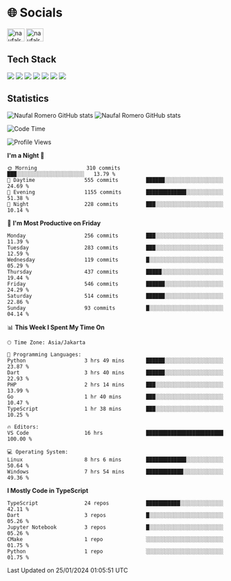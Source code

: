 <h1 align="">🌐 Socials</h1>
<p align="left">
<a href="https://linkedin.com/in/naufal-romero-putra-pratama-9ab816177/" target="blank"><img align="center" src="https://raw.githubusercontent.com/rahuldkjain/github-profile-readme-generator/master/src/images/icons/Social/linked-in-alt.svg" alt="naufalromero" height="30" width="40" /></a>
<a href="https://instagram.com/naufalromero" target="blank"><img align="center" src="https://raw.githubusercontent.com/rahuldkjain/github-profile-readme-generator/master/src/images/icons/Social/instagram.svg" alt="naufalromero" height="30" width="40" /></a>
</p>


<h2 align="">Tech Stack</h2>
<div align="">
  <img src="https://img.shields.io/badge/next.js-000000?style=for-the-badge&logo=nextdotjs&logoColor=white"/>
 <img src="https://img.shields.io/badge/typescript-%23007ACC.svg?style=for-the-badge&logo=typescript&logoColor=white"/>
 <img src="https://img.shields.io/badge/react-%2320232a.svg?style=for-the-badge&logo=react&logoColor=%2361DAFB"/>
 <img src="https://img.shields.io/badge/tailwindcss-%2338B2AC.svg?style=for-the-badge&logo=tailwind-css&logoColor=white"/>
 <img src="https://img.shields.io/badge/Prisma-3982CE?style=for-the-badge&logo=Prisma&logoColor=white"/>
 <img src="https://img.shields.io/badge/javascript-%23323330.svg?style=for-the-badge&logo=javascript&logoColor=%23F7DF1E"/>
 <img src="https://img.shields.io/badge/java-%23ED8B00.svg?style=for-the-badge&logo=openjdk&logoColor=white"/>
</div>


<h2 align="">Statistics</h2>
<div align="">
<img src="https://github-readme-stats-xi-nine-74.vercel.app/api?username=romves&show_icons=true&theme=tokyonight&include_all_commits=true&count_private=true" alt="Naufal Romero GitHub stats"/>
<img src="https://github-readme-stats-xi-nine-74.vercel.app/api/top-langs/?username=romves&theme=tokyonight&hide_border=false&include_all_commits=true&count_private=true&layout=compact" alt="Naufal Romero GitHub stats"/>
</div>

<!--START_SECTION:waka-->
![Code Time](http://img.shields.io/badge/Code%20Time-703%20hrs%2017%20mins-blue)

![Profile Views](http://img.shields.io/badge/Profile%20Views-16-blue)

**I'm a Night 🦉** 

```text
🌞 Morning                310 commits         ███░░░░░░░░░░░░░░░░░░░░░░   13.79 % 
🌆 Daytime                555 commits         ██████░░░░░░░░░░░░░░░░░░░   24.69 % 
🌃 Evening                1155 commits        █████████████░░░░░░░░░░░░   51.38 % 
🌙 Night                  228 commits         ███░░░░░░░░░░░░░░░░░░░░░░   10.14 % 
```
📅 **I'm Most Productive on Friday** 

```text
Monday                   256 commits         ███░░░░░░░░░░░░░░░░░░░░░░   11.39 % 
Tuesday                  283 commits         ███░░░░░░░░░░░░░░░░░░░░░░   12.59 % 
Wednesday                119 commits         █░░░░░░░░░░░░░░░░░░░░░░░░   05.29 % 
Thursday                 437 commits         █████░░░░░░░░░░░░░░░░░░░░   19.44 % 
Friday                   546 commits         ██████░░░░░░░░░░░░░░░░░░░   24.29 % 
Saturday                 514 commits         ██████░░░░░░░░░░░░░░░░░░░   22.86 % 
Sunday                   93 commits          █░░░░░░░░░░░░░░░░░░░░░░░░   04.14 % 
```


📊 **This Week I Spent My Time On** 

```text
🕑︎ Time Zone: Asia/Jakarta

💬 Programming Languages: 
Python                   3 hrs 49 mins       ██████░░░░░░░░░░░░░░░░░░░   23.87 % 
Dart                     3 hrs 40 mins       ██████░░░░░░░░░░░░░░░░░░░   22.93 % 
PHP                      2 hrs 14 mins       ███░░░░░░░░░░░░░░░░░░░░░░   13.99 % 
Go                       1 hr 40 mins        ███░░░░░░░░░░░░░░░░░░░░░░   10.47 % 
TypeScript               1 hr 38 mins        ███░░░░░░░░░░░░░░░░░░░░░░   10.25 % 

🔥 Editors: 
VS Code                  16 hrs              █████████████████████████   100.00 % 

💻 Operating System: 
Linux                    8 hrs 6 mins        █████████████░░░░░░░░░░░░   50.64 % 
Windows                  7 hrs 54 mins       ████████████░░░░░░░░░░░░░   49.36 % 
```

**I Mostly Code in TypeScript** 

```text
TypeScript               24 repos            ███████████░░░░░░░░░░░░░░   42.11 % 
Dart                     3 repos             █░░░░░░░░░░░░░░░░░░░░░░░░   05.26 % 
Jupyter Notebook         3 repos             █░░░░░░░░░░░░░░░░░░░░░░░░   05.26 % 
CMake                    1 repo              ░░░░░░░░░░░░░░░░░░░░░░░░░   01.75 % 
Python                   1 repo              ░░░░░░░░░░░░░░░░░░░░░░░░░   01.75 % 
```




 Last Updated on 25/01/2024 01:05:51 UTC
<!--END_SECTION:waka-->
